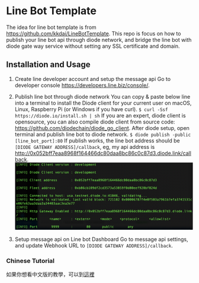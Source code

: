 # Line Bot Template
The idea for line bot template is from https://github.com/kkdai/LineBotTemplate. This repo is focus on how to publish your line bot api through diode network, and bridge the line bot with diode gate way service without setting any SSL certificate and domain.

## Installation and Usage
1. Create line developer account and setup the message api
    Go to developer console https://developers.line.biz/console/.


2. Publish line bot through diode network
    You can copy & paste below line into a terminal to install the Diode client for your current user on macOS, Linux, Raspberry Pi (or Windows if you have curl).
    `$ curl -Ssf https://diode.io/install.sh | sh`
    If you are an expert, diode client is opensource, you can also compile diode client from source code: https://github.com/diodechain/diode_go_client.
    After diode setup, open terminal and publish line bot to diode network.
    `$ diode publish -public [line_bot_port]:80`
    If publish works, the line bot address should be `[DIODE GATEWAY ADDRESS]/callback`, eg, my api address is http://0x052bff7eaa8968f164466dc80daa8bc86c0c87d3.diode.link/callback.
    ![](images/publish_demo.png)



3. Setup message api on Line bot Dashboard
    Go to message api settings, and update Webhook URL to `[DIODE GATEWAY ADDRESS]/callback`.
    
    
### Chinese Tutorial
如果你想看中文版的教學，可以到[這裡](https://medium.com/@sc0vu/%E5%A6%82%E4%BD%95%E9%80%8F%E9%81%8E-diode-network-%E9%96%8B%E7%99%BC-line-%E8%81%8A%E5%A4%A9%E6%A9%9F%E5%99%A8%E4%BA%BA-35be8e5e6a52)